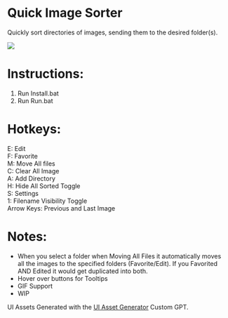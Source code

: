 # Quick Image Sorter
Quickly sort directories of images, sending them to the desired folder(s).

<img src='https://drive.google.com/uc?export=view&id=15f18oRqiSli9P8yWfk00bIq1yeX85UeB'>

# Instructions:
1. Run Install.bat 
2. Run Run.bat


# Hotkeys:
E: Edit <br />
F: Favorite <br />
M: Move All files <br />
C: Clear All Image <br />
A: Add Directory <br />
H: Hide All Sorted Toggle <br />
S: Settings <br />
1: Filename Visibility Toggle <br />
Arrow Keys: Previous and Last Image

# Notes:
- When you select a folder when Moving All Files it automatically moves all the images to the specified folders (Favorite/Edit).  If you Favorited AND Edited it would get duplicated into both.
- Hover over buttons for Tooltips
- GIF Support
- WIP

UI Assets Generated with the <a href="https://chat.openai.com/g/g-H0UwwgFOe-ui-asset-generator">UI Asset Generator</a> Custom GPT.
